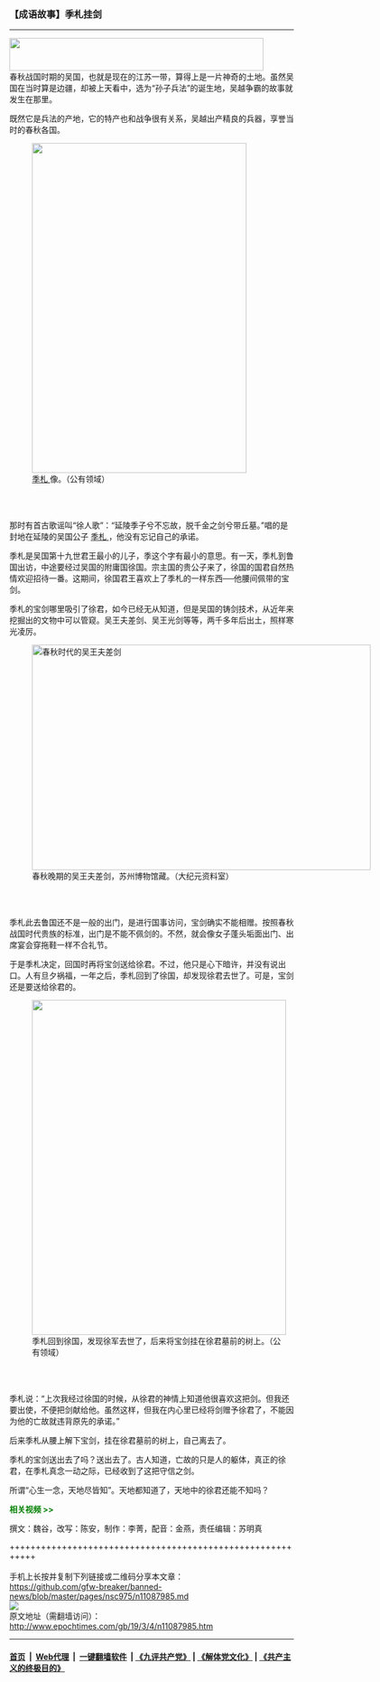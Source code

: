### 【成语故事】季札挂剑
------------------------

<p>
 <a href="http://i.epochtimes.com/assets/uploads/2018/07/complete-video-link-1-10.jpg">
  <img alt="" class="aligncenter size-medium wp-image-10603171" height="58" src="http://i.epochtimes.com/assets/uploads/2018/07/complete-video-link-1-10-450x58.jpg" width="450"/>
 </a>
 <br/>
 春秋战国时期的吴国，也就是现在的江苏一带，算得上是一片神奇的土地。虽然吴国在当时算是边疆，却被上天看中，选为“孙子兵法”的诞生地，吴越争霸的故事就发生在那里。
</p>
<p>
 既然它是兵法的产地，它的特产也和战争很有关系，吴越出产精良的兵器，享誉当时的春秋各国。
</p>
<figure class="wp-caption aligncenter" id="attachment_10932329" style="width: 380px">
 <a href="http://i.epochtimes.com/assets/uploads/2018/12/1812251054311456.jpg">
  <img alt="" class="wp-image-10932329 size-full" height="584" src="http://i.epochtimes.com/assets/uploads/2018/12/1812251054311456.jpg" width="380"/>
 </a>
 <br/><figcaption class="wp-caption-text">
  <a href="http://www.epochtimes.com/gb/tag/%E5%AD%A3%E6%9C%AD.html">
   季札
  </a>
  像。（公有领域）
 </figcaption><br/>
</figure><br/>
<p>
 那时有首古歌谣叫“徐人歌”：“延陵季子兮不忘故，脱千金之剑兮带丘墓。”唱的是封地在延陵的吴国公子
 <a href="http://www.epochtimes.com/gb/tag/%E5%AD%A3%E6%9C%AD.html">
  季札
 </a>
 ，他没有忘记自己的承诺。
</p>
<p>
 季札是吴国第十九世君王最小的儿子，季这个字有最小的意思。有一天，季札到鲁国出访，中途要经过吴国的附庸国徐国。宗主国的贵公子来了，徐国的国君自然热情欢迎招待一番。这期间，徐国君王喜欢上了季札的一样东西──他腰间佩带的宝剑。
</p>
<p>
 季札的宝剑哪里吸引了徐君，如今已经无从知道，但是吴国的铸剑技术，从近年来挖掘出的文物中可以管窥。吴王夫差剑、吴王光剑等等，两千多年后出土，照样寒光凌厉。
</p>
<figure class="wp-caption aligncenter" id="attachment_11072767" style="width: 600px">
 <a href="http://i.epochtimes.com/assets/uploads/2019/02/VCG11478828594.jpg">
  <img alt="春秋时代的吴王夫差剑" class="wp-image-11072767 size-large" height="399" src="http://i.epochtimes.com/assets/uploads/2019/02/VCG11478828594-600x399.jpg" width="600"/>
 </a>
 <br/><figcaption class="wp-caption-text">
  春秋晚期的吴王夫差剑，苏州博物馆藏。（大纪元资料室）
 </figcaption><br/>
</figure><br/>
<p>
 季札此去鲁国还不是一般的出门，是进行国事访问，宝剑确实不能相赠。按照春秋战国时代贵族的标准，出门是不能不佩剑的。不然，就会像女子蓬头垢面出门、出席宴会穿拖鞋一样不合礼节。
</p>
<p>
 于是季札决定，回国时再将宝剑送给徐君。不过，他只是心下暗许，并没有说出口。人有旦夕祸福，一年之后，季札回到了徐国，却发现徐君去世了。可是，宝剑还是要送给徐君的。
</p>
<figure class="wp-caption aligncenter" id="attachment_8392677" style="width: 450px">
 <a href="http://i.epochtimes.com/assets/uploads/2016/10/1609110053492357-e1521946593524.jpg">
  <img alt="" class="wp-image-8392677 size-medium" height="593" src="http://i.epochtimes.com/assets/uploads/2016/10/1609110053492357-e1521946593524-450x593.jpg" width="450"/>
 </a>
 <br/><figcaption class="wp-caption-text">
  季札回到徐国，发现徐军去世了，后来将宝剑挂在徐君墓前的树上。（公有领域）
 </figcaption><br/>
</figure><br/>
<p>
 季札说：“上次我经过徐国的时候，从徐君的神情上知道他很喜欢这把剑。但我还要出使，不便把剑献给他。虽然这样，但我在内心里已经将剑赠予徐君了，不能因为他的亡故就违背原先的承诺。”
</p>
<p>
 后来季札从腰上解下宝剑，挂在徐君墓前的树上，自己离去了。
</p>
<p>
 季札的宝剑送出去了吗？送出去了。古人知道，亡故的只是人的躯体，真正的徐君，在季札真念一动之际，已经收到了这把守信之剑。
</p>
<p>
 所谓“心生一念，天地尽皆知”。天地都知道了，天地中的徐君还能不知吗？
</p>
<p>
 <strong>
  <span style="color: #008000;">
   相关视频 &gt;&gt;
  </span>
 </strong>
</p>
<p>
 <center>
 </center>
 撰文：魏谷，改写：陈安，制作：李菁，配音：金燕，责任编辑：苏明真
</p>

+++++++++++++++++++++++++++++++++++++++++++++++++++++++++++<br/><br/>
手机上长按并复制下列链接或二维码分享本文章：<br/>
https://github.com/gfw-breaker/banned-news/blob/master/pages/nsc975/n11087985.md <br/>
<a href='https://github.com/gfw-breaker/banned-news/blob/master/pages/nsc975/n11087985.md'><img src='https://github.com/gfw-breaker/banned-news/blob/master/pages/nsc975/n11087985.md.png'/></a> <br/>
原文地址（需翻墙访问）：http://www.epochtimes.com/gb/19/3/4/n11087985.htm


------------------------
#### [首页](https://github.com/gfw-breaker/banned-news/blob/master/README.md) &nbsp;|&nbsp; [Web代理](https://github.com/labour-camp/helloworld) &nbsp;|&nbsp; [一键翻墙软件](https://github.com/gfw-breaker/nogfw/blob/master/README.md) &nbsp;| [《九评共产党》](https://github.com/gfw-breaker/9ping.md/blob/master/README.md#九评之一评共产党是什么) | [《解体党文化》](https://github.com/gfw-breaker/jtdwh.md/blob/master/README.md) | [《共产主义的终极目的》](https://github.com/gfw-breaker/gczydzjmd.md/blob/master/README.md)

